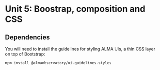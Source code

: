 # Unit 5: Boostrap, composition and CSS

## Dependencies

You will need to install the guidelines for styling ALMA UIs,
a thin CSS layer on top of Bootstrap:

```text
npm install @almaobservatory/ui-guidelines-styles
```
